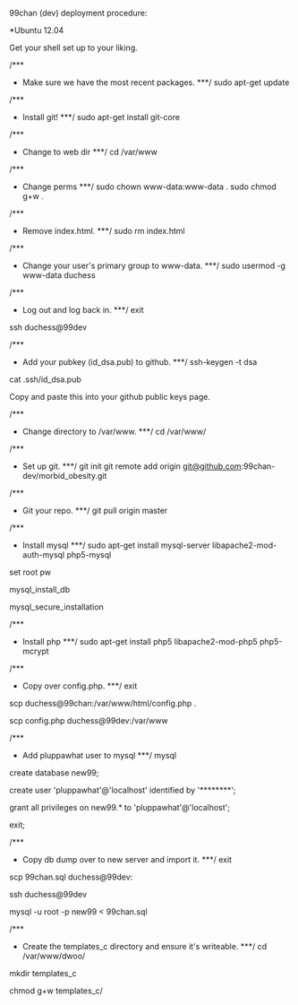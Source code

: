 
99chan (dev) deployment procedure:

*Ubuntu 12.04

Get your shell set up to your liking.

/***
  * Make sure we have the most recent packages.
***/
sudo apt-get update

/***
  * Install git!
***/
sudo apt-get install git-core

/***
  * Change to web dir
***/
cd /var/www

/***
  * Change perms
***/
sudo chown www-data:www-data .
sudo chmod g+w .

/***
  * Remove index.html.
***/
sudo rm index.html

/***
  * Change your user's primary group to www-data.
***/
sudo usermod -g www-data duchess

/***
  * Log out and log back in.
***/
exit

ssh duchess@99dev

/***
  * Add your pubkey (id_dsa.pub) to github.
***/
ssh-keygen -t dsa

cat .ssh/id_dsa.pub

Copy and paste this into your github public keys page.

/***
  * Change directory to /var/www.
***/
cd /var/www/

/***
  * Set up git.
***/
git init
git remote add origin git@github.com:99chan-dev/morbid_obesity.git

/***
  * Git your repo.
***/
git pull origin master

/***
  * Install mysql
***/
sudo apt-get install mysql-server libapache2-mod-auth-mysql php5-mysql

set root pw

mysql_install_db

mysql_secure_installation

/***
  * Install php
***/
sudo apt-get install php5 libapache2-mod-php5 php5-mcrypt

/***
  * Copy over config.php.
***/
exit

scp duchess@99chan:/var/www/html/config.php .

scp config.php duchess@99dev:/var/www

/***
  * Add pluppawhat user to mysql
***/
mysql

create database new99;

create user 'pluppawhat'@'localhost' identified by '********';

grant all privileges on new99.* to 'pluppawhat'@'localhost';

exit;

/***
  * Copy db dump over to new server and import it.
***/
exit

scp 99chan.sql duchess@99dev:

ssh duchess@99dev

mysql -u root -p new99 < 99chan.sql

/***
  * Create the templates_c directory and ensure it's writeable.
***/
cd /var/www/dwoo/

mkdir templates_c

chmod g+w templates_c/
